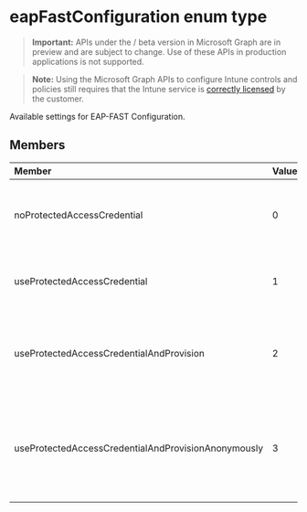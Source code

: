 ﻿# eapFastConfiguration enum type

> **Important:** APIs under the / beta version in Microsoft Graph are in preview and are subject to change. Use of these APIs in production applications is not supported.

> **Note:** Using the Microsoft Graph APIs to configure Intune controls and policies still requires that the Intune service is [correctly licensed](https://go.microsoft.com/fwlink/?linkid=839381) by the customer.

Available settings for EAP-FAST Configuration.
## Members
|Member|Value|Description|
|:---|:---|:---|
|noProtectedAccessCredential|0|Use EAP-FAST without Protected Access Credential (PAC).|
|useProtectedAccessCredential|1|Use Protected Access Credential (PAC).|
|useProtectedAccessCredentialAndProvision|2|Use Protected Access Credential (PAC) and Provision PAC.|
|useProtectedAccessCredentialAndProvisionAnonymously|3|Use Protected Access Credential (PAC), Provision PAC, and do so anonymously.|



